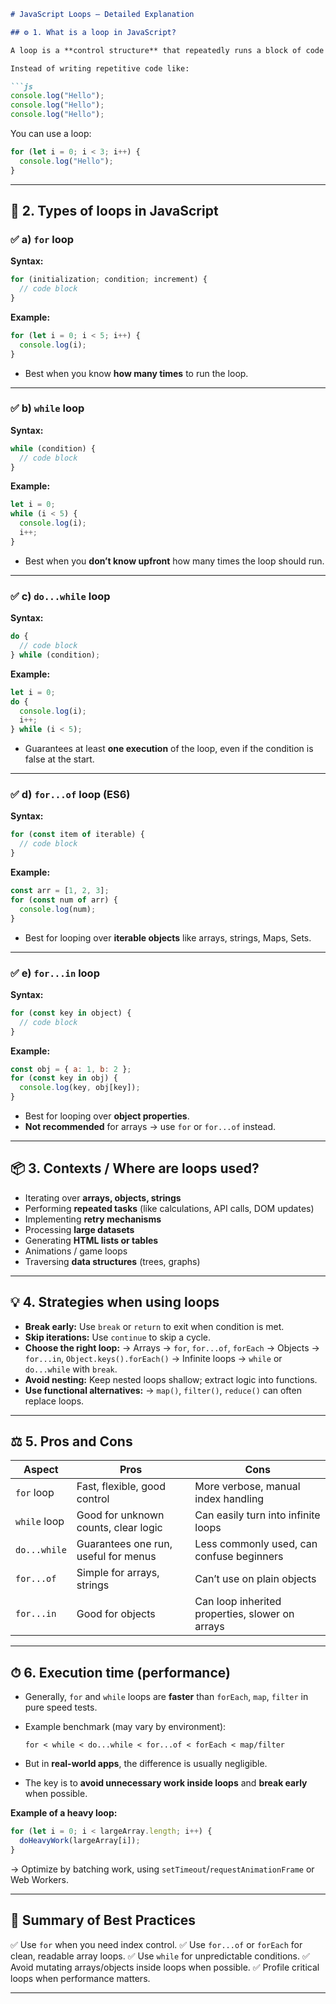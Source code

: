 
````markdown
# JavaScript Loops — Detailed Explanation

## ⚙️ 1. What is a loop in JavaScript?

A loop is a **control structure** that repeatedly runs a block of code **as long as a specified condition is true**.

Instead of writing repetitive code like:

```js
console.log("Hello");
console.log("Hello");
console.log("Hello");
````

You can use a loop:

```js
for (let i = 0; i < 3; i++) {
  console.log("Hello");
}
```

---

## 🔁 2. Types of loops in JavaScript

### ✅ a) `for` loop

**Syntax:**

```js
for (initialization; condition; increment) {
  // code block
}
```

**Example:**

```js
for (let i = 0; i < 5; i++) {
  console.log(i);
}
```

* Best when you know **how many times** to run the loop.

---

### ✅ b) `while` loop

**Syntax:**

```js
while (condition) {
  // code block
}
```

**Example:**

```js
let i = 0;
while (i < 5) {
  console.log(i);
  i++;
}
```

* Best when you **don’t know upfront** how many times the loop should run.

---

### ✅ c) `do...while` loop

**Syntax:**

```js
do {
  // code block
} while (condition);
```

**Example:**

```js
let i = 0;
do {
  console.log(i);
  i++;
} while (i < 5);
```

* Guarantees at least **one execution** of the loop, even if the condition is false at the start.

---

### ✅ d) `for...of` loop (ES6)

**Syntax:**

```js
for (const item of iterable) {
  // code block
}
```

**Example:**

```js
const arr = [1, 2, 3];
for (const num of arr) {
  console.log(num);
}
```

* Best for looping over **iterable objects** like arrays, strings, Maps, Sets.

---

### ✅ e) `for...in` loop

**Syntax:**

```js
for (const key in object) {
  // code block
}
```

**Example:**

```js
const obj = { a: 1, b: 2 };
for (const key in obj) {
  console.log(key, obj[key]);
}
```

* Best for looping over **object properties**.
* **Not recommended** for arrays → use `for` or `for...of` instead.

---

## 📦 3. Contexts / Where are loops used?

* Iterating over **arrays, objects, strings**
* Performing **repeated tasks** (like calculations, API calls, DOM updates)
* Implementing **retry mechanisms**
* Processing **large datasets**
* Generating **HTML lists or tables**
* Animations / game loops
* Traversing **data structures** (trees, graphs)

---

## 💡 4. Strategies when using loops

* **Break early:** Use `break` or `return` to exit when condition is met.
* **Skip iterations:** Use `continue` to skip a cycle.
* **Choose the right loop:**
  → Arrays → `for`, `for...of`, `forEach`
  → Objects → `for...in`, `Object.keys().forEach()`
  → Infinite loops → `while` or `do...while` with `break`.
* **Avoid nesting:** Keep nested loops shallow; extract logic into functions.
* **Use functional alternatives:**
  → `map()`, `filter()`, `reduce()` can often replace loops.

---

## ⚖️ 5. Pros and Cons

| Aspect       | Pros                                 | Cons                                            |
| ------------ | ------------------------------------ | ----------------------------------------------- |
| `for` loop   | Fast, flexible, good control         | More verbose, manual index handling             |
| `while` loop | Good for unknown counts, clear logic | Can easily turn into infinite loops             |
| `do...while` | Guarantees one run, useful for menus | Less commonly used, can confuse beginners       |
| `for...of`   | Simple for arrays, strings           | Can’t use on plain objects                      |
| `for...in`   | Good for objects                     | Can loop inherited properties, slower on arrays |

---

## ⏱ 6. Execution time (performance)

* Generally, `for` and `while` loops are **faster** than `forEach`, `map`, `filter` in pure speed tests.
* Example benchmark (may vary by environment):

  ```
  for < while < do...while < for...of < forEach < map/filter
  ```
* But in **real-world apps**, the difference is usually negligible.
* The key is to **avoid unnecessary work inside loops** and **break early** when possible.

**Example of a heavy loop:**

```js
for (let i = 0; i < largeArray.length; i++) {
  doHeavyWork(largeArray[i]);
}
```

→ Optimize by batching work, using `setTimeout`/`requestAnimationFrame` or Web Workers.

---

## 🚀 Summary of Best Practices

✅ Use `for` when you need index control.
✅ Use `for...of` or `forEach` for clean, readable array loops.
✅ Use `while` for unpredictable conditions.
✅ Avoid mutating arrays/objects inside loops when possible.
✅ Profile critical loops when performance matters.

---
```

